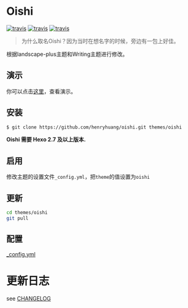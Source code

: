 # Oishi

[![travis][travis-image]][travis-url]
[![travis][tag-image]][tag-url]
[![travis][release-image]][release-url]

[travis-image]: https://img.shields.io/travis/henryhuang/oishi.svg?style=flat-square
[travis-url]: https://travis-ci.org/henryhuang/oishi
[tag-image]: https://img.shields.io/github/tag/henryhuang/oishi.svg?style=flat-square
[tag-url]: https://github.com/henryhuang/oishi/tags
[release-image]: https://img.shields.io/github/release/henryhuang/oishi.svg?style=flat-square
[release-url]: https://github.com/henryhuang/oishi/releases/latest

> 为什么取名Oishi？因为当时在想名字的时候，旁边有一包上好佳。

根据landscape-plus主题和Writing主题进行修改。

## 演示

你可以点击[这里](http://henryhuang.github.io/oishi/)，查看演示。

## 安装

``` bash
$ git clone https://github.com/henryhuang/oishi.git themes/oishi
```
**Oishi 需要 Hexo 2.7 及以上版本.**

## 启用

修改主题的设置文件`_config.yml`，把`theme`的值设置为`oishi`

## 更新

``` bash
cd themes/oishi
git pull
```

## 配置

[_config.yml](_config.yml)

# 更新日志

see [CHANGELOG](CHANGELOG.md)
